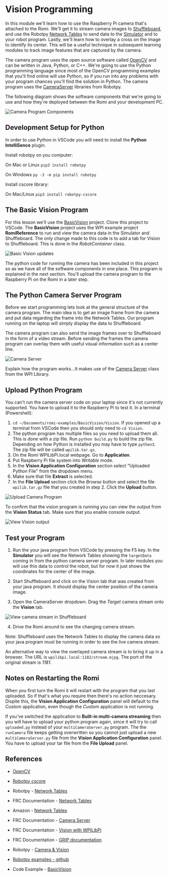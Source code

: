 # <a name="code"></a>Vision Programming
In this module we'll learn how to use the Raspberry Pi camera that's attached to the Romi.  We'll get it to stream camera images to [Shuffleboard](https://docs.wpilib.org/en/latest/docs/software/dashboards/shuffleboard/index.html), and use the Robotpy [Network Tables](https://robotpy.readthedocs.io/en/stable/guide/nt.html#networktables-guide) to send data to the [Simulator](https://docs.wpilib.org/en/latest/docs/software/wpilib-tools/robot-simulation/index.html) and to your robot program.  Lastly, we'll learn how to overlay a cross on the image to identify its center.  This will be a useful technique in subsequent learning modules to track image features that are captured by the camera.

The camera program uses the open source software called [OpenCV](https://opencv.org/) and can be written in Java, Python, or C++.  We're going to use the Python programming language since most of the OpenCV programming examples that you'll find online will use Python, so if you run into any problems with your program chances you'll find the solution in Python. The camera program uses the [CameraServer](cameraServer.md) libraries from Robotpy.

The following diagram shows the software components that we're going to use and how they're deployed between the Romi and your development PC. 

![Camera Program Components](../../images/FRCVision/FRCVision.004.jpeg)

## Development Setup for Python
In order to use Python in VSCode you will need to install the **Python IntelliSence** plugin.

Install robotpy on you computer:

On Mac or Linux `pip3 install robotpy`

On Windows `py -3 -m pip install robotpy`

Install cscore library:

On Mac/Linux `pip3 install robotpy-cscore`
<!-- This errors out...  More investigation to be done. -->

## The Basic Vision Program
For this lesson we'll use the [BasicVision](https://github.com/mjwhite8119/romi-examples/tree/main/BasicVision) project.  Clone this project to VSCode.  The **BasicVision** project uses the WPI example project **RomiReference** to run and view the camera data in the Simulator and Shuffleboard.  The only change made to this code is to add a tab for Vision to Shuffleboard.  This is done in the *RobotContainer* class.

![Basic Vision updates](../../images/FRCVision/FRCVision.010.jpeg)

The python code for running the camera has been included in this project so as we have all of the software components in one place. This program is explained in the next section.  You'll upload the camera program to the Raspberry Pi on the Romi in a later step. 

## The Python Camera Server Program
Before we start programming lets look at the general structure of the camera program.  The main idea is to get an image frame from the camera and put data regarding the frame into the Network Tables.  Our program running on the laptop will simply display the data to Shuffleboard.

The camera program can also send the image frames over to Shuffleboard in the form of a video stream. Before sending the frames the camera program can overlay them with useful visual information such as a center line.

![Camera Server](../../images/FRCVision/FRCVision.002.jpeg)
 
Explain how the program works...It makes use of the [Camera Server](https://docs.wpilib.org/en/stable/docs/software/vision-processing/introduction/cameraserver-class.html) class from the WPI Library. 


## <a name="upload"></a>Upload Python Program
You can't run the camera server code on your laptop since it's not currently supported.  You have to upload it to the Raspberry Pi to test it. In a terminal (Powershell):

1. `cd ~/Documents/romi-examples/BasicVision/Vision`.  If you opened up a terminal from VSCode then you should only need to `cd Vision`.
2. The python program has multiple files so you need to upload them all.  This is done with a zip file.  Run `python build.py` to build the zip file.  Depending on how Python is installed you may have to type `python3`.  The zip file will be called `wpilib.tar.gz`.
3. On the Romi WPILibPi.local webpage. Go to **Application**.
4. Put Raspberry Pi file system into *Writable* mode.
5. In the **Vision Application Configuration** section select "Uploaded Python File" from the dropdown menu.
6. Make sure that file **Extract** is selected.
7. In the **File Upload** section click the *Browse* button and select the file `wpilib.tar.gz` file that you created in step 2.  Click the **Upload** button.

![Upload Camera Program](../../images/FRCVision/FRCVision.006.jpeg)

To confirm that the vision program is running you can view the output from the **Vision Status** tab.  Make sure that you enable console output.

![View Vision output](../../images/FRCVision/FRCVision.005.jpeg)

## Test your Program
1. Run the your java program from VSCode by pressing the F5 key. In the **Simulator** you will see the Network Tables showing the `targetData` coming in from the python camera server program.  In later modules you will use this data to control the robot, but for now it just shows the coordinates for the center of the image.

2. Start Shuffleboard and click on the Vision tab that was created from your java program. It should display the center position of the camera image.

3. Open the CameraServer dropdown.  Drag the *Target* camera stream onto the **Vision** tab.

![View camera stream in Shuffleboard](../../images/FRCVision/FRCVision.007.jpeg)

4. Drive the Romi around to see the changing camera stream.

Note: Shuffleboard uses the Network Tables to display the camera data so your java program must be running in order to see the live camera stream.

An alternative way to view the overlayed camera stream is to bring it up in a browser.  The URL is `wpilibpi.local:1182/stream.mjpg`.  The port of the original stream is *1181*.

## Notes on Restarting the Romi
When you first turn the Romi it will restart with the program that you last uploaded.  So if that's what you require then there's no action neccesary. Dispite this, the **Vision Application Configuration** panel will default to the *Custom* application, even though the *Custom* application is not running. 

If you've switched the application to **Built-in multi-camera streaming** then you will have to upload your python program again, since it will try to call `uploaded.py` instead of your `multiCameraServer.py` program. The the `runCamera` file keeps getting overwritten so you cannot just upload a new `multiCameraServer.py` file from the **Vision Application Configuration** panel.  You have to upload your tar file from the **File Upload** panel.

## References
- [OpenCV](https://opencv.org/)

- [Robotpy cscore](https://robotpy.readthedocs.io/projects/cscore/en/stable/api.html)

- Robotpy - [Network Tables](https://robotpy.readthedocs.io/en/stable/guide/nt.html#networktables-guide)

- FRC Documentation - [Network Tables](https://docs.wpilib.org/en/latest/docs/software/networktables/index.html)

- Amazon - [Network Tables](https://s3.amazonaws.com/screensteps_live/exported/Wpilib/2078/89644/Robot_networking_using_NetworkTables.pdf?1536702139)

- FRC Documentation - [Camera Server](https://docs.wpilib.org/en/stable/docs/software/vision-processing/introduction/cameraserver-class.html)

- FRC Documentation - [Vision with WPILibPi](https://docs.wpilib.org/en/stable/docs/software/vision-processing/wpilibpi/index.html#)

- FRC Documentation - [GRIP documentation](https://docs.wpilib.org/en/latest/docs/software/vision-processing/grip/index.html)

- Robotpy - [Camera & Vision](https://robotpy.readthedocs.io/en/stable/vision/index.html)

- [Robotpy examples - github](https://github.com/robotpy/robotpy-cscore/tree/main/examples)

- Code Example - [BasicVision](https://github.com/mjwhite8119/romi-examples/tree/main/BasicVision)

<!-- <h3><span style="float:left">
<a href="romi">Previous</a></span>
<span style="float:right">
<a href="romiImageProcessing">Next</a></span></h3> -->
